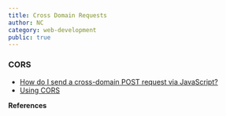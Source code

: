 ```yaml
---
title: Cross Domain Requests
author: NC
category: web-development
public: true
---
```


### CORS

- [How do I send a cross-domain POST request via JavaScript?](http://stackoverflow.com/questions/298745/how-do-i-send-a-cross-domain-post-request-via-javascript#_=_)
- [Using CORS](http://www.html5rocks.com/en/tutorials/cors/)




**References**
